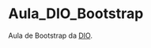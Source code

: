# Aula_DIO_Bootstrap
Aula de Bootstrap da [DIO](https://web.digitalinnovation.one/course/crie-paginas-responsivas-na-web-utilizando-um-poderoso-framework/learning/d5695916-44d4-4d47-9db4-0bc829264835/).
